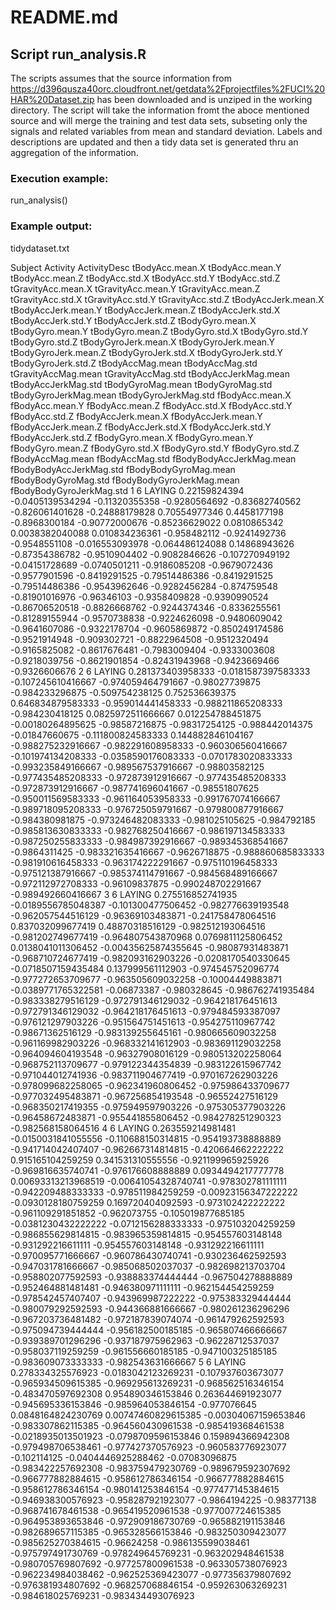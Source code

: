 # README.md #

## Script run_analysis.R ##
The scripts assumes that the source information from https://d396qusza40orc.cloudfront.net/getdata%2Fprojectfiles%2FUCI%20HAR%20Dataset.zip has been downloaded and is unziped in the working directory.
The script will take the information fromt the aboce mentioned source and will merge the training and test data sets, subseting only the signals and related variables from mean and standard deviation. Labels and descriptions are updated and then a tidy data set is generated thru an aggregation of the information.

### Execution example: ###
run_analysis()

### Example output: ###
tidydataset.txt

Subject	Activity	ActivityDesc	tBodyAcc.mean.X	tBodyAcc.mean.Y	tBodyAcc.mean.Z	tBodyAcc.std.X	tBodyAcc.std.Y	tBodyAcc.std.Z	tGravityAcc.mean.X	tGravityAcc.mean.Y	tGravityAcc.mean.Z	tGravityAcc.std.X	tGravityAcc.std.Y	tGravityAcc.std.Z	tBodyAccJerk.mean.X	tBodyAccJerk.mean.Y	tBodyAccJerk.mean.Z	tBodyAccJerk.std.X	tBodyAccJerk.std.Y	tBodyAccJerk.std.Z	tBodyGyro.mean.X	tBodyGyro.mean.Y	tBodyGyro.mean.Z	tBodyGyro.std.X	tBodyGyro.std.Y	tBodyGyro.std.Z	tBodyGyroJerk.mean.X	tBodyGyroJerk.mean.Y	tBodyGyroJerk.mean.Z	tBodyGyroJerk.std.X	tBodyGyroJerk.std.Y	tBodyGyroJerk.std.Z	tBodyAccMag.mean	tBodyAccMag.std	tGravityAccMag.mean	tGravityAccMag.std	tBodyAccJerkMag.mean	tBodyAccJerkMag.std	tBodyGyroMag.mean	tBodyGyroMag.std	tBodyGyroJerkMag.mean	tBodyGyroJerkMag.std	fBodyAcc.mean.X	fBodyAcc.mean.Y	fBodyAcc.mean.Z	fBodyAcc.std.X	fBodyAcc.std.Y	fBodyAcc.std.Z	fBodyAccJerk.mean.X	fBodyAccJerk.mean.Y	fBodyAccJerk.mean.Z	fBodyAccJerk.std.X	fBodyAccJerk.std.Y	fBodyAccJerk.std.Z	fBodyGyro.mean.X	fBodyGyro.mean.Y	fBodyGyro.mean.Z	fBodyGyro.std.X	fBodyGyro.std.Y	fBodyGyro.std.Z	fBodyAccMag.mean	fBodyAccMag.std	fBodyBodyAccJerkMag.mean	fBodyBodyAccJerkMag.std	fBodyBodyGyroMag.mean	fBodyBodyGyroMag.std	fBodyBodyGyroJerkMag.mean	fBodyBodyGyroJerkMag.std
1	6	LAYING	0.22159824394	-0.0405139534294	-0.11320355358	-0.9280564692	-0.83682740562	-0.826061401628	-0.24888179828	0.70554977346	0.4458177198	-0.8968300184	-0.90772000676	-0.85236629022	0.0810865342	0.0038382040088	0.010834236361	-0.958482112	-0.9241492736	-0.9548551108	-0.016553093978	-0.064486124088	0.14868943626	-0.87354386782	-0.9510904402	-0.9082846626	-0.107270949192	-0.04151728689	-0.0740501211	-0.9186085208	-0.9679072436	-0.9577901596	-0.8419291525	-0.79514486386	-0.8419291525	-0.79514486386	-0.9543962646	-0.9282456284	-0.874759548	-0.81901016976	-0.96346103	-0.9358409828	-0.9390990524	-0.86706520518	-0.8826668762	-0.9244374346	-0.8336255561	-0.81289155944	-0.9570738838	-0.9224626098	-0.9480609042	-0.9641607086	-0.9322178704	-0.9605869872	-0.850249174586	-0.9521914948	-0.909302721	-0.8822964508	-0.9512320494	-0.9165825082	-0.8617676481	-0.7983009404	-0.9333003608	-0.9218039756	-0.8621901854	-0.82431943968	-0.9423669466	-0.9326606676
2	6	LAYING	0.281373403958333	-0.0181587397583333	-0.107245610416667	-0.974059464791667	-0.98027739875	-0.984233296875	-0.509754238125	0.752536639375	0.646834879583333	-0.959014441458333	-0.988211865208333	-0.984230418125	0.0825972511666667	0.012254788451875	-0.00180264895625	-0.98587216875	-0.98317254125	-0.988442014375	-0.01847660675	-0.111800824583333	0.144882846104167	-0.988275232916667	-0.982291608958333	-0.960306560416667	-0.101974134208333	-0.0358590176083333	-0.0701783020833333	-0.993235849166667	-0.989567537916667	-0.98803582125	-0.977435485208333	-0.972873912916667	-0.977435485208333	-0.972873912916667	-0.987741696041667	-0.98551807625	-0.950011569583333	-0.961164053958333	-0.991767074166667	-0.989718095208333	-0.976725059791667	-0.979800877916667	-0.984380981875	-0.973246482083333	-0.981025105625	-0.984792185	-0.985813630833333	-0.982768250416667	-0.986197134583333	-0.987250255833333	-0.984987392916667	-0.989345368541667	-0.9864311425	-0.983321635416667	-0.9626718875	-0.988860685833333	-0.981910616458333	-0.963174222291667	-0.975110196458333	-0.975121387916667	-0.985374114791667	-0.984568489166667	-0.972112972708333	-0.96109837875	-0.990248702291667	-0.989492660416667
3	6	LAYING	0.275516852741935	-0.0189556785048387	-0.101300477506452	-0.982776639193548	-0.962057544516129	-0.96369103483871	-0.241758478064516	0.837032099677419	0.48870318516129	-0.982512193064516	-0.981202749677419	-0.964807543870968	0.0769811125806452	0.0138041011306452	-0.00435625874355645	-0.98087931483871	-0.968710724677419	-0.982093162903226	-0.0208170540330645	-0.0718507159435484	0.137999561112903	-0.974545752096774	-0.977272653709677	-0.963505609032258	-0.10004449883871	-0.0389771765322581	-0.06873387	-0.980328645	-0.986762741935484	-0.983338279516129	-0.972791346129032	-0.964218176451613	-0.972791346129032	-0.964218176451613	-0.979484593387097	-0.976121297903226	-0.951564751451613	-0.954275110967742	-0.98671362516129	-0.983139255645161	-0.980665609032258	-0.961169982903226	-0.968332141612903	-0.983691129032258	-0.964094604193548	-0.96327908016129	-0.980513202258064	-0.968752113709677	-0.979122344354839	-0.983122615967742	-0.971044012741936	-0.983711904677419	-0.970167262903226	-0.978099682258065	-0.962341960806452	-0.975986433709677	-0.977032495483871	-0.967256854193548	-0.96552427516129	-0.968350217419355	-0.975949597903226	-0.975305377903226	-0.96458672483871	-0.955441855806452	-0.984278251290323	-0.982568158064516
4	6	LAYING	0.263559214981481	-0.0150031841055556	-0.110688150314815	-0.954193738888889	-0.941714042407407	-0.962667314814815	-0.420664662222222	0.915165104259259	0.341531310555556	-0.921199965925926	-0.969816635740741	-0.976176608888889	0.0934494217777778	0.00693313213968519	-0.00641054328740741	-0.978302781111111	-0.942209488333333	-0.978511984259259	-0.00923156347222222	-0.0930128180759259	0.169720404092593	-0.973102422222222	-0.961109291851852	-0.962073755	-0.105019877685185	-0.0381230432222222	-0.0712156288333333	-0.975103204259259	-0.986855629814815	-0.983965359814815	-0.954557603148148	-0.931292216611111	-0.954557603148148	-0.931292216611111	-0.970095771666667	-0.960786430740741	-0.930236462592593	-0.947031781666667	-0.985068502037037	-0.982698213703704	-0.958802077592593	-0.938883374444444	-0.967504278888889	-0.952464881481481	-0.946380971111111	-0.962154454259259	-0.978542457407407	-0.943969987222222	-0.975383329444444	-0.980079292592593	-0.944366881666667	-0.980261236296296	-0.967203736481482	-0.972187839074074	-0.961479262592593	-0.975094739444444	-0.956182500185185	-0.965807466666667	-0.939389701296296	-0.937187975962963	-0.96228712537037	-0.958037119259259	-0.961556660185185	-0.947100325185185	-0.983609073333333	-0.982543631666667
5	6	LAYING	0.278334325576923	-0.0183042123269231	-0.107937603673077	-0.965934509615385	-0.969295613269231	-0.968562516346154	-0.483470597692308	0.954890346153846	0.263644691923077	-0.945695336153846	-0.985964053846154	-0.977076645	0.0848164824230769	0.00747460829615385	-0.00304067159653846	-0.983307862115385	-0.964560430961538	-0.985419368461538	-0.0218935013501923	-0.0798709596153846	0.159894366942308	-0.979498706538461	-0.977427370576923	-0.960583776923077	-0.102114125	-0.0404446925288462	-0.07083096875	-0.983422257692308	-0.983759479230769	-0.989679592307692	-0.966777882884615	-0.958612786346154	-0.966777882884615	-0.958612786346154	-0.980141253846154	-0.977477145384615	-0.946938300576923	-0.958287921923077	-0.9864194225	-0.98377138	-0.968741678461538	-0.965419520961538	-0.977007724615385	-0.964953893653846	-0.972909186730769	-0.965882191153846	-0.982689657115385	-0.965328566153846	-0.983250309423077	-0.985625270384615	-0.96624258	-0.986135599038461	-0.975797491730769	-0.978249645769231	-0.963202948461538	-0.980705769807692	-0.977257800961538	-0.963305738076923	-0.962234984038462	-0.962525369423077	-0.977356379807692	-0.976381934807692	-0.968257068846154	-0.959263063269231	-0.984618025769231	-0.983434493076923
